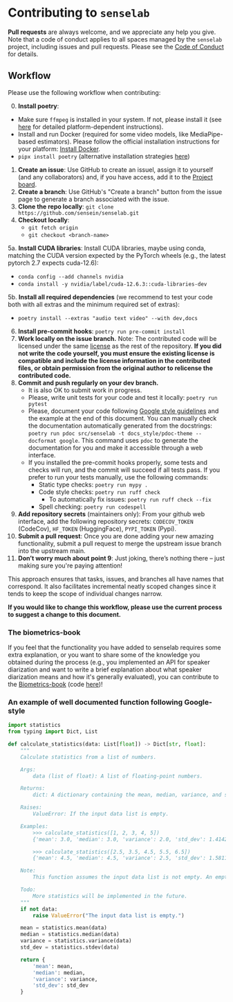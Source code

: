 # Contributing to ```senselab```

**Pull requests** are always welcome, and we appreciate any help you give.
Note that a code of conduct applies to all spaces managed by the `senselab` project, including issues and pull requests. Please see the [Code of Conduct](CODE_OF_CONDUCT.md) for details.

## Workflow
Please use the following workflow when contributing:

0. **Install poetry**:
  - Make sure `ffmpeg` is installed in your system. If not, please install it (see [here](https://www.ffmpeg.org/download.html) for detailed platform-dependent instructions).
  - Install and run Docker (required for some video models, like MediaPipe-based estimators).
Please follow the official installation instructions for your platform: [Install Docker](https://docs.docker.com/get-started/get-docker/).
  - ```pipx install poetry``` (alternative installation strategies [here](https://python-poetry.org/docs/#installation))
1. **Create an issue**: Use GitHub to create an issuel, assign it to yourself (and any collaborators) and, if you have access, add it to the [Project board](https://github.com/orgs/sensein/projects/45).
2. **Create a branch**: Use GitHub's "Create a branch" button from the issue page to generate a branch associated with the issue.
3. **Clone the repo locally**:
   ```git clone https://github.com/sensein/senselab.git```
4. **Checkout locally**:
    - ```git fetch origin```
    - ```git checkout <branch-name>```

5a. **Install CUDA libraries**: Install CUDA libraries, maybe using conda, matching the CUDA version expected by the PyTorch wheels (e.g., the latest pytorch 2.7 expects cuda-12.6):
  - ```conda config --add channels nvidia```
  - ```conda install -y nvidia/label/cuda-12.6.3::cuda-libraries-dev```


5b. **Install all required dependencies** (we recommend to test your code both with all extras and the minimum required set of extras):
  - ```poetry install --extras "audio text video" --with dev,docs```
6. **Install pre-commit hooks**:
  ```poetry run pre-commit install```
7. **Work locally on the issue branch.**
  Note: The contributed code will be licensed under the same [license](LICENSE) as the rest of the repository. **If you did not write the code yourself, you must ensure the existing license is compatible and include the license information in the contributed files, or obtain permission from the original author to relicense the contributed code.**
8. **Commit and push regularly on your dev branch.**
    - It is also OK to submit work in progress.
    - Please, write unit tests for your code and test it locally:
        ```poetry run pytest```
    - Please, document your code following [Google style guidelines](https://google.github.io/styleguide/) and the example at the end of this document.
      You can manually check the documentation automatically generated from the docstrings:
      ```poetry run pdoc src/senselab -t docs_style/pdoc-theme --docformat google```.
      This command uses ```pdoc``` to generate the documentation for you and make it accessible through a web interface.
    - If you installed the pre-commit hooks properly, some tests and checks will run, and the commit will succeed if all tests pass. If you prefer to run your tests manually, use the following commands:
      - Static type checks:
        ```poetry run mypy .```
      - Code style checks:
        ```poetry run ruff check```
        - To automatically fix issues:
          ```poetry run ruff check --fix```
      - Spell checking:
        ```poetry run codespell```
10. **Add repository secrets** (maintainers only): From your github web interface, add the following repository secrets: ```CODECOV_TOKEN``` (CodeCov), ```HF_TOKEN``` (HuggingFace), ```PYPI_TOKEN``` (Pypi).
11. **Submit a pull request**: Once you are done adding your new amazing functionality, submit a pull request to merge the upstream issue branch into the upstream main.
12. **Don’t worry much about point 9**: Just joking, there’s nothing there – just making sure you're paying attention!

This approach ensures that tasks, issues, and branches all have names that correspond.
It also facilitates incremental neatly scoped changes since it tends to keep the scope of individual changes narrow.

**If you would like to change this workflow, please use the current process to suggest a change to this document.**

### The biometrics-book
If you feel that the functionality you have added to senselab requires some extra explanation, or you want to share some of the knowledge you obtained during the process (e.g., you implemented an API for speaker diarization and want to write a brief explanation about what speaker diarization means and how it's generally evaluated), you can contribute to the [Biometrics-book](https://sensein.group/biometrics-book/intro.html) (code [here](https://github.com/sensein/biometrics-book))!


### An example of well documented function following Google-style

```python
import statistics
from typing import Dict, List

def calculate_statistics(data: List[float]) -> Dict[str, float]:
    """
    Calculate statistics from a list of numbers.

    Args:
        data (list of float): A list of floating-point numbers.

    Returns:
        dict: A dictionary containing the mean, median, variance, and standard deviation of the input data.

    Raises:
        ValueError: If the input data list is empty.

    Examples:
        >>> calculate_statistics([1, 2, 3, 4, 5])
        {'mean': 3.0, 'median': 3.0, 'variance': 2.0, 'std_dev': 1.4142135623730951}

        >>> calculate_statistics([2.5, 3.5, 4.5, 5.5, 6.5])
        {'mean': 4.5, 'median': 4.5, 'variance': 2.5, 'std_dev': 1.5811388300841898}

    Note:
        This function assumes the input data list is not empty. An empty list will raise a ValueError.

    Todo:
        More statistics will be implemented in the future.
    """
    if not data:
        raise ValueError("The input data list is empty.")

    mean = statistics.mean(data)
    median = statistics.median(data)
    variance = statistics.variance(data)
    std_dev = statistics.stdev(data)

    return {
        'mean': mean,
        'median': median,
        'variance': variance,
        'std_dev': std_dev
    }
```
